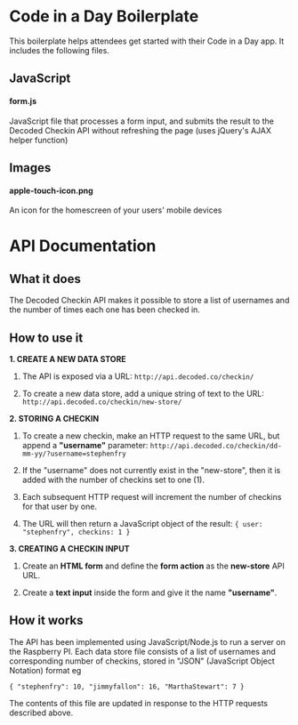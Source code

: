 Code in a Day Boilerplate
=========================

This boilerplate helps attendees get started with their Code in a Day app. It includes the following files.

## JavaScript

#### form.js

JavaScript file that processes a form input, and submits the result to the Decoded Checkin API without refreshing the page (uses jQuery's AJAX helper function)

## Images

#### apple-touch-icon.png

An icon for the homescreen of your users' mobile devices

# API Documentation

## What it does

The Decoded Checkin API makes it possible to store a list of usernames and the number of times each one has been checked in.

## How to use it



**1. CREATE A NEW DATA STORE**

  1. The API is exposed via a URL: `http://api.decoded.co/checkin/`

  2. To create a new data store, add a unique string of text to the URL: `http://api.decoded.co/checkin/new-store/`

**2. STORING A CHECKIN**

  1. To create a new checkin, make an HTTP request to the same URL, but append a **"username"** parameter: `http://api.decoded.co/checkin/dd-mm-yy/?username=stephenfry`

  2. If the "username" does not currently exist in the "new-store", then it is added with the number of checkins set to one (1).  

  3. Each subsequent HTTP request will increment the number of checkins for that user by one.  

  4. The URL will then return a JavaScript object of the result: 
  `{
  user: "stephenfry",
  checkins: 1
}`


**3. CREATING A CHECKIN INPUT**

  1. Create an **HTML form** and define the **form action** as the **new-store** API URL.

  2. Create a **text input** inside the form and give it the name **"username"**.


## How it works

The API has been implemented using JavaScript/Node.js to run a server on the Raspberry PI.  Each data store file consists of a list of usernames and corresponding number of checkins, stored in "JSON" (JavaScript Object Notation) format eg

`{
  "stephenfry": 10,
  "jimmyfallon": 16,
  "MarthaStewart‎": 7
}`

The contents of this file are updated in response to the HTTP requests described above.
